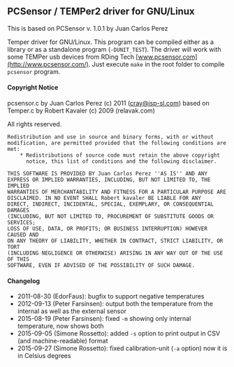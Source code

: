 ## PCSensor / TEMPer2 driver for GNU/Linux

This is based on PCSensor v. 1.0.1 by Juan Carlos Perez

Temper driver for GNU/Linux. This program can be compiled either as a library
or as a standalone program (`-DUNIT_TEST`). The driver will work with some
TEMPer usb devices from RDing Tech [www.pcsensor.com](http://www.pcsensor.com/).
Just execute `make` in the root folder to compile `pcsensor` program.

#### Copyright Notice
pcsensor.c by Juan Carlos Perez (c) 2011 (cray@isp-sl.com)
based on Temper.c by Robert Kavaler (c) 2009 (relavak.com)

All rights reserved.

    Redistribution and use in source and binary forms, with or without
    modification, are permitted provided that the following conditions are met:
        * Redistributions of source code must retain the above copyright
          notice, this list of conditions and the following disclaimer.
    
    THIS SOFTWARE IS PROVIDED BY Juan Carlos Perez ''AS IS'' AND ANY
    EXPRESS OR IMPLIED WARRANTIES, INCLUDING, BUT NOT LIMITED TO, THE IMPLIED
    WARRANTIES OF MERCHANTABILITY AND FITNESS FOR A PARTICULAR PURPOSE ARE
    DISCLAIMED. IN NO EVENT SHALL Robert kavaler BE LIABLE FOR ANY
    DIRECT, INDIRECT, INCIDENTAL, SPECIAL, EXEMPLARY, OR CONSEQUENTIAL DAMAGES
    (INCLUDING, BUT NOT LIMITED TO, PROCUREMENT OF SUBSTITUTE GOODS OR SERVICES;
    LOSS OF USE, DATA, OR PROFITS; OR BUSINESS INTERRUPTION) HOWEVER CAUSED AND
    ON ANY THEORY OF LIABILITY, WHETHER IN CONTRACT, STRICT LIABILITY, OR TORT
    (INCLUDING NEGLIGENCE OR OTHERWISE) ARISING IN ANY WAY OUT OF THE USE OF THIS
    SOFTWARE, EVEN IF ADVISED OF THE POSSIBILITY OF SUCH DAMAGE.

#### Changelog
* 2011-08-30 (EdorFaus): bugfix to support negative temperatures
* 2012-09-13 (Peter Farsinsen): output both the temperature from the internal as well as the external sensor
* 2015-08-19 (Peter Farsinsen): fixed `-m` showing only internal temperature, now shows both
* 2015-09-05 (Simone Rossetto): added `-s` option to print output in CSV (and machine-readable) format
* 2015-09-27 (Simone Rossetto): fixed calibration-unit (`-a` option) now it is in Celsius degrees
